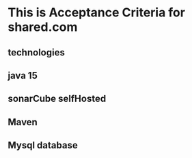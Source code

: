 # This is Acceptance Criteria for shared.com
## technologies
## java 15
## sonarCube selfHosted
## Maven
## Mysql database
